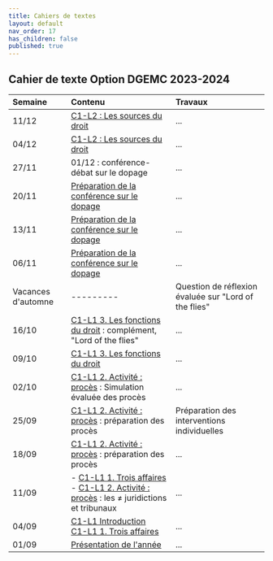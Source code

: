 ```yaml
---
title: Cahiers de textes
layout: default
nav_order: 17
has_children: false
published: true
---
```

## Cahier de texte Option DGEMC 2023-2024

| Semaine     | Contenu     | Travaux |
| :------------------- | :-------------- | :-------- |
| 11/12   | [C1-L2 : Les sources du droit](../Leçon%202/L2-0.html)     | ...     |
| 04/12   | [C1-L2 : Les sources du droit](../Leçon%202/L2-0.html)     | ...     |
| 27/11   | 01/12 : conférence-débat sur le dopage     | ...     |
| 20/11   | [Préparation de la conférence sur le dopage](../Conference/C0-1.html)     | ...     |
| 13/11   | [Préparation de la conférence sur le dopage](../Conference/C0-1.html)     | ...     |
| 06/11   | [Préparation de la conférence sur le dopage](../Conference/C0-1.html)     | ...     |
| Vacances d'automne | ---------  | Question de réflexion évaluée sur "Lord of the flies"  |
| 16/10   | [C1-L1 3. Les fonctions du droit](../Leçon%201/L1-2-fonctions.html) : complément, "Lord of the flies"     | ...     |
| 09/10   | [C1-L1 3. Les fonctions du droit](../Leçon%201/L1-2-fonctions.html)     | ...     |
| 02/10   | [C1-L1 2. Activité : procès](../Leçon%201/L1-3-activite.html) : Simulation évaluée des procès     | ...     |
| 25/09   | [C1-L1 2. Activité : procès](../Leçon%201/L1-3-activite.html) : préparation des procès     | Préparation des interventions individuelles     |
| 18/09   | [C1-L1 2. Activité : procès](../Leçon%201/L1-3-activite.html) : préparation des procès     | ...     |
| 11/09   | - [C1-L1 1. Trois affaires](../Leçon%201/L1-1-affaires.html) <br> - [C1-L1 2. Activité : procès](../Leçon%201/L1-3-activite.html) : les ≠ juridictions et tribunaux   | ...     |
| 04/09   | [C1-L1 Introduction](../Leçon%201/L1-intro.html) <br> [C1-L1 1. Trois affaires](../Leçon%201/L1-1-affaires.html)  | ...     |
| 01/09  | [Présentation de l'année](../Présentation/presentation.html) | ...     |








